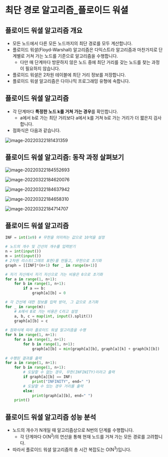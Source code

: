 # 최단 경로 알고리즘_플로이드 워셜



## 플로이드 워셜 알고리즘 개요

- 모든 노드에서 다른 모든 노드까지의 최단 경로를 모두 계산합니다.
- 플로이드 워셜(Floyd-Warshall) 알고리즘은 다익스트라 알고리즘과 마찬가지로 단계별로 거쳐 가는 노드를 기준으로 알고리즘을 수행합니다.
  - 다만 매 단계마다 방문하지 않은 노드 중에 최단 거리를 갖는 노드를 찾는 과정이 필요하지 않습니다.
- 플로이드 워셜은 2차원 테이블에 최단 거리 정보를 저장합니다.
- 플로이드 워셜 알고리즘은 다이나믹 프로그래밍 유형에 속합니다.



## 플로이드 워셜 알고리즘

- 각 단계마다 **특정한 노드 k를 거쳐 가는 경우**를 확인합니다.
  - a에서 b로 가는 최단 거리보다 a에서 k를 거쳐 b로 가는 거리가 더 짧은지 검사합니다.
- 점화식은 다음과 같습니다.

![image-20220322181431359](C:/Users/SSAFY_youji/AppData/Roaming/Typora/typora-user-images/image-20220322181431359.png)



## 플로이드 워셜 알고리즘: 동작 과정 살펴보기

![image-20220322184552693](C:/Users/SSAFY_youji/AppData/Roaming/Typora/typora-user-images/image-20220322184552693.png)



![image-20220322184620076](C:/Users/SSAFY_youji/AppData/Roaming/Typora/typora-user-images/image-20220322184620076.png)



![image-20220322184637942](C:/Users/SSAFY_youji/AppData/Roaming/Typora/typora-user-images/image-20220322184637942.png)



![image-20220322184658310](C:/Users/SSAFY_youji/AppData/Roaming/Typora/typora-user-images/image-20220322184658310.png)



![image-20220322184714707](C:/Users/SSAFY_youji/AppData/Roaming/Typora/typora-user-images/image-20220322184714707.png)





## 플로이드 워셜 알고리즘

```python
INF = int(1e9) # 무한을 의미하는 값으로 10억을 설정

# 노드의 개수 및 간선의 개수를 입력받기
n = int(input())
m = int(input())
# 2차원 리스트(그래프 표현)를 만들고, 무한으로 초기화
graph = [[INF]*(n+1) for _ in range(n+1)]

# 자기 자신에서 자기 자신으로 가는 비용은 0으로 초기화
for a in range(1, n+1):
    for b in range(1, n+1):
        if a == b:
            graph[a][b] = 0

# 각 간선에 대한 정보를 입력 받아, 그 값으로 초기화
for _ in range(m):
    # A에서 B로 가는 비용은 C라고 설정
    a, b, c = map(int, input().split())
    graph[a][b] = c
    
# 점화식에 따라 플로이드 워셜 알고리즘을 수행
for k in range(1, n+1):
    for a in range(1, n+1):
        for b in range(1, n+1):
            graph[a][b] = min(graph[a][b], graph[a][k] + graph[k][b])
            
# 수행된 결과를 출력
for a in range(1, n+1):
    for b in range(1, n+1):
        # 도달할 수 없는 경우, 무한(INFINITY)이라고 출력
        if graph[a][b] == INF:
            print("INFINITY", end=" ")
        # 도달할 수 있는 경우 거리를 출력
        else:
            print(graph[a][b], end=" ")
    print()
```



## 플로이드 워셜 알고리즘 성능 분석

- 노드의 개수가 N개일 때 알고리즘상으로 N번의 단계를 수행합니다.
  - 각 단계마다 O(N<sup>2</sup>)의 연산을 통해 현재 노드를 거쳐 가는 모든 경로를 고려합니다.
- 따라서 플로이드 워셜 알고리즘의 총 시간 복잡도는 O(N<sup>3</sup>)입니다.